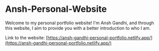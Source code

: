 # Ansh-Personal-Website

Welcome to my personal portfolio website! I'm Ansh Gandhi, and through this website, I aim to provide you with a better introduction to who I am.

Link to the website: [https://ansh-gandhi-personal-portfolio.netlify.app/](https://ansh-gandhi-personal-portfolio.netlify.app/)
